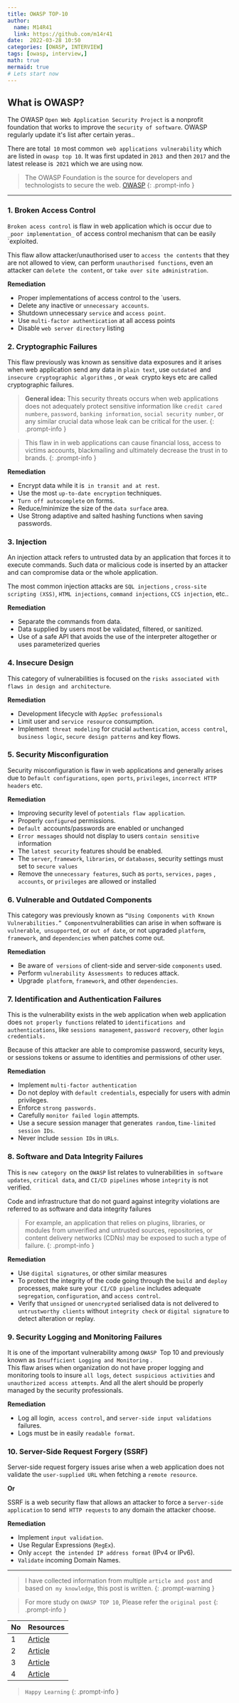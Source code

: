 ```yaml
---
title: OWASP TOP-10
author: 
  name: M14R41
  link: https://github.com/m14r41
date:  2022-03-28 10:50
categories: [OWASP, INTERVIEW]
tags: [owasp, interview,]
math: true
mermaid: true
# Lets start now
---
```




## What is OWASP?
<!-- ![](https://owasp.org/www-project-top-ten/assets/images/mapping.png) -->


The OWASP `Open Web Application Security Project` is a nonprofit foundation that works to improve the `security of software`. OWASP regularly update it's  list after certain yeras.. 
<br>

There are total` 10` most common` web applications vulnerability` which are listed in `owasp top 10`.
It was first updated in `2013 `and then `2017` and the latest release is` 2021` which we are using now. 

>The OWASP Foundation is the source for developers and technologists to secure the web. [OWASP](https://owasp.org/)
{: .prompt-info }

---

### 1. Broken Access Control 
`Broken acess control` is flaw in web application which is occur due to ` _poor implementation_` of access control   mechanism that can be easily `exploited. 

This flaw allow attacker/unauthorised user to `access the contents` that they are not allowed to view, can perform `unauthorised functions`, even an attacker can `delete the content`, or `take over site administration`.

**Remediation**
- Proper implementations of access control to the `users.
- Delete any inactive or `unnecessary accounts`.
- Shutdown unnecessary `service` and `access point`.
- Use `multi-factor authentication` at all access points
- Disable `web server directory` listing
		

### 2. Cryptographic Failures 

 This flaw previously was known as sensitive data exposures and it arises when web application send  any data  in `plain text`, use   `outdated `and `insecure cryptographic algorithms` ,  or  `weak `crypto keys etc are called cryptographic failures.
 
> **General idea:**
>This security threats occurs when web applications does not adequately protect sensitive information like `credit cared numbere`, `password`, `banking information`, `social security number`, or any similar crucial data whose leak can be critical for the user.
{: .prompt-info }

>This flaw in in web applications can cause financial loss, access to victims accounts, blackmailing and ultimately decrease the trust in to brands.
{: .prompt-info }

**Remediation**

-  Encrypt data while it is` in transit and at rest`.
-  Use the most `up-to-date encryption` techniques.
-  `Turn off autocomplete` on forms.
-  Reduce/minimize the size of the `data surface` area.
-   Use Strong adaptive and salted hashing functions when saving passwords.



### 3. Injection

An injection attack refers to untrusted data by an application that forces it to execute commands. Such data or malicious code is inserted by an attacker and can compromise data or the whole application.

The most common injection attacks are `SQL injections` , `cross-site scripting (XSS)`, `HTML injections`, `command injections`, `CCS injection`, etc..

**Remediation**

- Separate the  commands from data.
- Data supplied by users most be validated, filtered, or sanitized.
- Use of a safe API that avoids the use of the interpreter altogether or uses parameterized queries


### 4. Insecure Design

This category of vulnerabilities is focused on the `risks associated with flaws in design and architecture`.

**Remediation**

- Development lifecycle with `AppSec professionals`
- Limit user and `service resource` consumption.
- Implement` threat modeling` for crucial `authentication`, `access control`, `business logic`, `secure design patterns` and key flows.


### 5. Security Misconfiguration 

Security misconfiguration is flaw in web applications and generally arises due to `Default configurations`, `open ports`, `privileges`, `incorrect HTTP headers` etc.

**Remediation**
-   Improving security level of `potentials flaw application`.
-   Properly `configured` permissions.
-  `Default `accounts/passwords are enabled or unchanged
-   `Error messages` should not display to users `contain sensitive` information
-   The `latest security` features should be enabled.
-   The `server`, `framework`, `libraries`, or `databases`, security settings must set to `secure values`
-  Remove the `unnecessary features`, such as `ports`, `services,` `pages` , `accounts`, or `privileges` are allowed or installed


### 6. Vulnerable and Outdated Components 

This category was previously known as `“Using Components with Known Vulnerabilities.” Component`vulnerabilities can arise in when software is `vulnerable`,` unsupported`, or `out of date`,  or not upgraded `platform`, `framework`, and `dependencies` when patches come out.

**Remediation**

- Be aware of` versions` of client-side and server-side `components` used.
- Perform `vulnerability Assessments `to reduces attack.
- Upgrade` platform`, `framework`, and other `dependencies`.


### 7. Identification and Authentication Failures 

This is the vulnerability exists in the web application when web application does `not properly functions` related to `identifications and authentications`, like `sessions management`, `password recovery`, other l`ogin credentials.`

Because of this attacker are able to compromise password, security keys, or sessions tokens or assume to identities and permissions of other user.

**Remediation**
-   Implement `multi-factor authentication`
-   Do not deploy with `default credentials`, especially for users with admin privileges.
-   Enforce `strong passwords.`
-   Carefully `monitor failed login` attempts.
-   Use a secure session manager that generates` random`, t`ime-limited session IDs`. 
-   Never include `session IDs` in `URLs`.


### 8. Software and Data Integrity Failures 
This is `new category `on the `OWASP` list relates to vulnerabilities in` software updates`, `critical data`, and `CI/CD pipelines` whose `integrity` is not verified. 

Code and infrastructure that do not guard against integrity violations are referred to as software and data integrity failures

>For example, an application that relies on plugins, libraries, or modules from unverified and untrusted sources, repositories, or content delivery networks (CDNs) may be exposed to such a type of failure.
>{: .prompt-info }

**Remediation**

- Use `digital signatures`, or other similar measures
- To protect the integrity of the code going through the `build `and `deploy` processes, make sure your` CI/CD pipeline` includes adequate `segregation`, `configuration`, and `access control`.
- Verify that `unsigned` or `unencrypted` serialised data is not delivered to `untrustworthy clients` without `integrity check` or `digital signature` to detect alteration or replay.



### 9. Security Logging and Monitoring Failures 

It is one of the important vulnerability among `OWASP `Top 10 and previously known as `Insufficient Logging and Monitoring` . 
<br>
This flaw arises when organization do not have proper logging and monitoring tools to insure `all logs`, `detect suspicious activities` and `unauthorized access attempts`. And all the alert should be properly managed by the security professionals.


**Remediation**
- Log all login,` access control`, and `server-side input validations` failures.
- Logs must be in easily `readable format`. 


### 10. Server-Side Request Forgery (SSRF) 

Server-side request forgery issues arise when a web application does not validate the `user-supplied URL` when fetching a `remote resource`.

**Or**

SSRF is a web security flaw that allows an attacker to force a s`erver-side application` to send` HTTP requests` to any domain the attacker choose.

**Remediation**

-   Implement `input validation`.
-   Use Regular Expressions (`RegEx`).
-   Only `accept `the` intended IP address format` (IPv4 or IPv6).
-   `Validate` incoming Domain Names.


---

> I have collected  information from multiple `article and post` and 
> based on` my knowledge`, this post is written.
{: .prompt-warning }

> For more study on `OWASP TOP 10`, Please refer the `original post`
{: .prompt-info }

| No  | Resources                                                            |
| --- | -------------------------------------------------------------------- |
| 1   | [Article ](https://www.appsealing.com/owasp-top-10-vulnerabilities/) |
| 2   | [Article ](https://crashtest-security.com/owasp-top-10-2021/)        |
| 3   | [Article](https://snyk.io/learn/owasp-top-10-vulnerabilities/)       |
| 4   | [Article](https://owasp.org/www-project-top-ten/)                    |                                       

> `Happy Learning`
{: .prompt-info }




